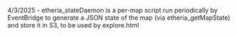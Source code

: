4/3/2025 - etheria_stateDaemon is a per-map script run periodically by EventBridge to generate a JSON state of the map (via etheria_getMapState) and store it in S3, to be used by explore.html